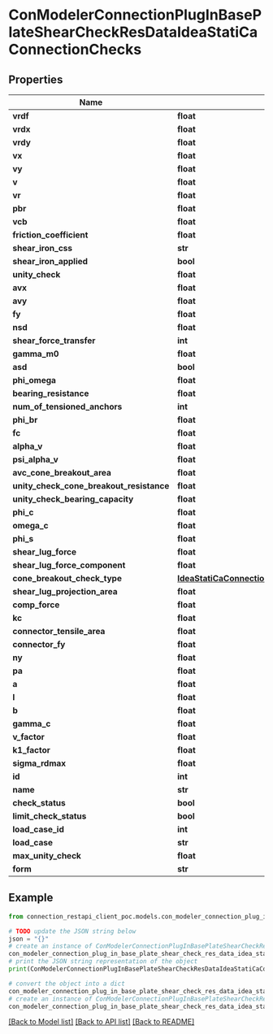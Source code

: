 # ConModelerConnectionPlugInBasePlateShearCheckResDataIdeaStatiCaConnectionChecks


## Properties

Name | Type | Description | Notes
------------ | ------------- | ------------- | -------------
**vrdf** | **float** |  | [optional] 
**vrdx** | **float** |  | [optional] 
**vrdy** | **float** |  | [optional] 
**vx** | **float** |  | [optional] 
**vy** | **float** |  | [optional] 
**v** | **float** |  | [optional] 
**vr** | **float** |  | [optional] 
**pbr** | **float** |  | [optional] 
**vcb** | **float** |  | [optional] 
**friction_coefficient** | **float** |  | [optional] 
**shear_iron_css** | **str** |  | [optional] 
**shear_iron_applied** | **bool** |  | [optional] 
**unity_check** | **float** |  | [optional] 
**avx** | **float** |  | [optional] 
**avy** | **float** |  | [optional] 
**fy** | **float** |  | [optional] 
**nsd** | **float** |  | [optional] 
**shear_force_transfer** | **int** |  | [optional] 
**gamma_m0** | **float** |  | [optional] 
**asd** | **bool** |  | [optional] 
**phi_omega** | **float** |  | [optional] 
**bearing_resistance** | **float** |  | [optional] 
**num_of_tensioned_anchors** | **int** |  | [optional] 
**phi_br** | **float** |  | [optional] 
**fc** | **float** |  | [optional] 
**alpha_v** | **float** |  | [optional] 
**psi_alpha_v** | **float** |  | [optional] 
**avc_cone_breakout_area** | **float** |  | [optional] 
**unity_check_cone_breakout_resistance** | **float** |  | [optional] 
**unity_check_bearing_capacity** | **float** |  | [optional] 
**phi_c** | **float** |  | [optional] 
**omega_c** | **float** |  | [optional] 
**phi_s** | **float** |  | [optional] 
**shear_lug_force** | **float** |  | [optional] 
**shear_lug_force_component** | **float** |  | [optional] 
**cone_breakout_check_type** | [**IdeaStatiCaConnectionBasicTypesDataConeBreakoutCheckTypeCIBasicTypes**](IdeaStatiCaConnectionBasicTypesDataConeBreakoutCheckTypeCIBasicTypes.md) |  | [optional] 
**shear_lug_projection_area** | **float** |  | [optional] 
**comp_force** | **float** |  | [optional] 
**kc** | **float** |  | [optional] 
**connector_tensile_area** | **float** |  | [optional] 
**connector_fy** | **float** |  | [optional] 
**ny** | **float** |  | [optional] 
**pa** | **float** |  | [optional] 
**a** | **float** |  | [optional] 
**l** | **float** |  | [optional] 
**b** | **float** |  | [optional] 
**gamma_c** | **float** |  | [optional] 
**v_factor** | **float** |  | [optional] 
**k1_factor** | **float** |  | [optional] 
**sigma_rdmax** | **float** |  | [optional] 
**id** | **int** |  | [optional] 
**name** | **str** |  | [optional] 
**check_status** | **bool** |  | [optional] 
**limit_check_status** | **bool** |  | [optional] 
**load_case_id** | **int** |  | [optional] 
**load_case** | **str** |  | [optional] 
**max_unity_check** | **float** |  | [optional] 
**form** | **str** |  | [optional] 

## Example

```python
from connection_restapi_client_poc.models.con_modeler_connection_plug_in_base_plate_shear_check_res_data_idea_stati_ca_connection_checks import ConModelerConnectionPlugInBasePlateShearCheckResDataIdeaStatiCaConnectionChecks

# TODO update the JSON string below
json = "{}"
# create an instance of ConModelerConnectionPlugInBasePlateShearCheckResDataIdeaStatiCaConnectionChecks from a JSON string
con_modeler_connection_plug_in_base_plate_shear_check_res_data_idea_stati_ca_connection_checks_instance = ConModelerConnectionPlugInBasePlateShearCheckResDataIdeaStatiCaConnectionChecks.from_json(json)
# print the JSON string representation of the object
print(ConModelerConnectionPlugInBasePlateShearCheckResDataIdeaStatiCaConnectionChecks.to_json())

# convert the object into a dict
con_modeler_connection_plug_in_base_plate_shear_check_res_data_idea_stati_ca_connection_checks_dict = con_modeler_connection_plug_in_base_plate_shear_check_res_data_idea_stati_ca_connection_checks_instance.to_dict()
# create an instance of ConModelerConnectionPlugInBasePlateShearCheckResDataIdeaStatiCaConnectionChecks from a dict
con_modeler_connection_plug_in_base_plate_shear_check_res_data_idea_stati_ca_connection_checks_from_dict = ConModelerConnectionPlugInBasePlateShearCheckResDataIdeaStatiCaConnectionChecks.from_dict(con_modeler_connection_plug_in_base_plate_shear_check_res_data_idea_stati_ca_connection_checks_dict)
```
[[Back to Model list]](../README.md#documentation-for-models) [[Back to API list]](../README.md#documentation-for-api-endpoints) [[Back to README]](../README.md)


